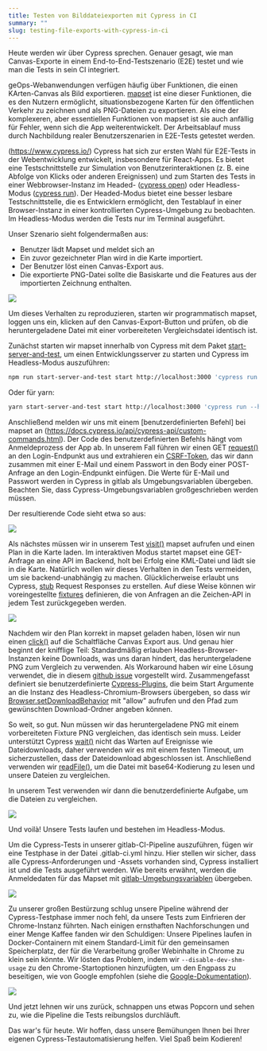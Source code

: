 ```yaml
---
title: Testen von Bilddateiexporten mit Cypress in CI
summary: ""
slug: testing-file-exports-with-cypress-in-ci
---
```

Heute werden wir über Cypress sprechen. Genauer gesagt, wie man Canvas-Exporte in einem End-to-End-Testszenario (E2E) testet und wie man die Tests in sein CI integriert.

geOps-Webanwendungen verfügen häufig über Funktionen, die einen KArten-Canvas als Bild exportieren. [mapset](https://editor.mapset.ch/) ist eine dieser Funktionen, die es den Nutzern ermöglicht, situationsbezogene Karten für den öffentlichen Verkehr zu zeichnen und als PNG-Dateien zu exportieren. Als eine der komplexeren, aber essentiellen Funktionen von mapset ist sie auch anfällig für Fehler, wenn sich die App weiterentwickelt. Der Arbeitsablauf muss durch Nachbildung realer Benutzerszenarien in E2E-Tests getestet werden.

(https://www.cypress.io/) Cypress hat sich zur ersten Wahl für E2E-Tests in der Webentwicklung entwickelt, insbesondere für React-Apps. Es bietet eine Testschnittstelle zur  Simulation von Benutzerinteraktionen (z. B. eine Abfolge von Klicks oder anderen Ereignissen) und zum Starten des Tests in einer Webbrowser-Instanz im Headed- ([cypress open](https://docs.cypress.io/guides/guides/command-line.html#cypress-open)) oder Headless-Modus ([cypress run](https://docs.cypress.io/guides/guides/command-line.html#cypress-run)). Der Headed-Modus bietet eine besser lesbare Testschnittstelle, die es Entwicklern ermöglicht, den Testablauf in einer Browser-Instanz in einer kontrollierten Cypress-Umgebung zu beobachten. Im Headless-Modus werden die Tests nur im Terminal ausgeführt.

Unser Szenario sieht folgendermaßen aus:

* Benutzer lädt Mapset und meldet sich an
* Ein zuvor gezeichneter Plan wird in die Karte importiert.
* Der Benutzer löst einen Canvas-Export aus.
* Die exportierte PNG-Datei sollte die Basiskarte und die Features aus der importierten Zeichnung enthalten.

![](/images/blog/testing-file-exports-with-cypress-in-ci/image1.png)

Um dieses Verhalten zu reproduzieren, starten wir programmatisch mapset, loggen uns ein, klicken auf den Canvas-Export-Button und prüfen, ob die heruntergeladene Datei mit einer vorbereiteten Vergleichsdatei identisch ist.

Zunächst starten wir mapset innerhalb von Cypress mit dem Paket [start-server-and-test](https://github.com/bahmutov/start-server-and-test), um einen Entwicklungsserver zu starten und Cypress im Headless-Modus auszuführen:

```bash
npm run start-server-and-test start http://localhost:3000 'cypress run --headless --browser chromium'
```

Oder für yarn:

```bash
yarn start-server-and-test start http://localhost:3000 'cypress run --headless --browser chromium'
```

Anschließend melden wir uns mit einem \[benutzerdefinierten Befehl] bei mapset an (https://docs.cypress.io/api/cypress-api/custom-commands.html). Der Code des benutzerdefinierten Befehls hängt vom Anmeldeprozess der App ab. In unserem Fall führen wir einen GET [request()](https://docs.cypress.io/api/commands/request.html) an den Login-Endpunkt aus und extrahieren ein [CSRF-Token](https://portswigger.net/web-security/csrf/tokens), das wir dann zusammen mit einer E-Mail und einem Passwort in den Body einer POST-Anfrage an den Login-Endpunkt einfügen. Die Werte für E-Mail und Passwort werden in Cypress in gitlab als Umgebungsvariablen übergeben. Beachten Sie, dass Cypress-Umgebungsvariablen großgeschrieben werden müssen.

Der resultierende Code sieht etwa so aus:

![](/images/blog/testing-file-exports-with-cypress-in-ci/code_01.png)

Als nächstes müssen wir in unserem Test [visit()](https://docs.cypress.io/api/commands/visit.html) mapset aufrufen und einen Plan in die Karte laden. Im interaktiven Modus startet mapset eine GET-Anfrage an eine API im Backend, holt bei Erfolg eine KML-Datei und lädt sie in die Karte. Natürlich wollen wir dieses Verhalten in den Tests vermeiden, um sie backend-unabhängig zu machen. Glücklicherweise erlaubt uns Cypress, [stub](https://docs.cypress.io/guides/guides/stubs-spies-and-clocks.html#Stubshttps://docs.cypress.io/guides/guides/stubs-spies-and-clocks.html#Stubs) Request Responses zu erstellen. Auf diese Weise können wir voreingestellte [fixtures](https://docs.cypress.io/api/commands/fixture.html) definieren, die von Anfragen an die Zeichen-API in jedem Test zurückgegeben werden.

![](/images/blog/testing-file-exports-with-cypress-in-ci/code_02.png)

Nachdem wir den Plan korrekt in mapset geladen haben, lösen wir nun einen [click()](https://docs.cypress.io/api/commands/click.html) auf die Schaltfläche Canvas Export aus. Und genau hier beginnt der knifflige Teil: Standardmäßig erlauben Headless-Browser-Instanzen keine Downloads, was uns daran hindert, das heruntergeladene PNG zum Vergleich zu verwenden. Als Workaround haben wir eine Lösung verwendet, die in diesem [github issue](https://github.com/cypress-io/cypress/issues/949#issuecomment-666638986) vorgestellt wird. Zusammengefasst definiert sie benutzerdefinierte [Cypress-Plugins](https://docs.cypress.io/api/plugins/writing-a-plugin.html), die beim Start Argumente an die Instanz des Headless-Chromium-Browsers übergeben, so dass wir [Browser.setDownloadBehavior](https://vanilla.aslushnikov.com/?Browser.setDownloadBehavior) mit "allow" aufrufen und den Pfad zum gewünschten Download-Ordner angeben können.

So weit, so gut. Nun müssen wir das heruntergeladene PNG mit einem vorbereiteten Fixture PNG vergleichen, das identisch sein muss. Leider unterstützt Cypress [wait()](https://docs.cypress.io/api/commands/wait.html) nicht das Warten auf Ereignisse wie Dateidownloads, daher verwenden wir es mit einem festen Timeout, um sicherzustellen, dass der Dateidownload abgeschlossen ist. Anschließend verwenden wir [readFile()](https://docs.cypress.io/api/commands/readfile.html), um die Datei mit base64-Kodierung zu lesen und unsere Dateien zu vergleichen.

In unserem Test verwenden wir dann die benutzerdefinierte Aufgabe, um die Dateien zu vergleichen.

![](/images/blog/testing-file-exports-with-cypress-in-ci/code_03.png)

Und voilà! Unsere Tests laufen und bestehen im Headless-Modus.

Um die Cypress-Tests in unserer gitlab-CI-Pipeline auszuführen, fügen wir eine Testphase in der Datei .gitlab-ci.yml hinzu. Hier stellen wir sicher, dass alle Cypress-Anforderungen und -Assets vorhanden sind, Cypress installiert ist und die Tests ausgeführt werden. Wie bereits erwähnt, werden die Anmeldedaten für das Mapset mit [gitlab-Umgebungsvariablen](https://docs.gitlab.com/ee/ci/variables/) übergeben.

![](/images/blog/testing-file-exports-with-cypress-in-ci/code_04.png)

Zu unserer großen Bestürzung schlug unsere Pipeline während der Cypress-Testphase immer noch fehl, da unsere Tests zum Einfrieren der Chrome-Instanz führten. Nach einigen ernsthaften Nachforschungen und einer Menge Kaffee fanden wir den Schuldigen: Unsere Pipelines laufen in Docker-Containern mit einem Standard-Limit für den gemeinsamen Speicherplatz, der für die Verarbeitung großer Webinhalte in Chrome zu klein sein könnte. Wir lösten das Problem, indem wir `--disable-dev-shm-usage` zu den Chrome-Startoptionen hinzufügten, um den Engpass zu beseitigen, wie von Google empfohlen (siehe die [Google-Dokumentation](https://developers.google.com/web/tools/puppeteer/troubleshooting#tips)).

![](/images/blog/testing-file-exports-with-cypress-in-ci/code_05.png)

Und jetzt lehnen wir uns zurück, schnappen uns etwas Popcorn und sehen zu, wie die Pipeline die Tests reibungslos durchläuft.

Das war's für heute. Wir hoffen, dass unsere Bemühungen Ihnen bei Ihrer eigenen Cypress-Testautomatisierung helfen. Viel Spaß beim Kodieren!